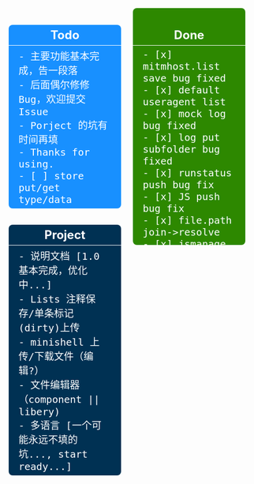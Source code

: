 <div style="display: flex;justify-content: space-around;align-items: flex-start;box-sizing: border-box;color: white;font-size: 20px;">
  <div style="width: 50%;margin: 0 12px;">
    <div style="background-color: #1890ff;list-style: none;border-radius: 8px;padding: 0;margin: 0;">
    <h3 style="font-size: 24px;text-align: center;border-bottom: 1px solid;color: white;padding: 6px;margin-bottom: 0;">Todo</h3>
    <pre style="white-space: pre-line;word-break: break-word;margin: 0;padding: 6px 1em;text-align: left;">
      - 主要功能基本完成，告一段落
      - 后面偶尔修修 Bug，欢迎提交 Issue
      - Porject 的坑有时间再填
      - Thanks for using.
      - [ ] store put/get type/data
    </pre>
    </div>
    <div style="background-color: #003153;margin-top: 12px;border-radius: 8px;">
    <h3 style="font-size: 24px;text-align: center;border-bottom: 1px solid;color: white;padding: 6px;margin-bottom: 0;">Project</h3>
    <pre style="margin-bottom: 0;white-space: pre-line;word-break: break-word;margin: 0;padding: 6px 1em;text-align: left;">
      - 说明文档 [1.0 基本完成，优化中...]
      - Lists 注释保存/单条标记(dirty)上传
      - minishell 上传/下载文件（编辑?）
      - 文件编辑器（component || libery)
      - 多语言 [一个可能永远不填的坑..., start ready...]
    </pre>
    </div>
  </div>
  <div style="width: 50%;background-color: #2d8800;border-radius: 8px;margin: 0 12px; max-height: 480px; overflow: hidden auto;">
    <h3 style="font-size: 24px;text-align: center;border-bottom: 1px solid;color: white;padding: 6px;margin-bottom: 0;">Done</h3>
    <pre style="margin-bottom: 0;white-space: pre-line;word-break: break-word;margin: 0;padding: 6px 1em;text-align: left;">
      - [x] mitmhost.list save bug fixed
      - [x] default useragent list
      - [x] mock log bug fixed
      - [x] log put subfolder bug fixed
      - [x] runstatus push bug fix
      - [x] JS push bug fix
      - [x] file.path join->resolve
      - [x] jsmanage searsh/filter js
      - [x] example exec 多语言(python/sh).js
      - [x] runJS return promise
      - [x] ctrl+s save js
      - [x] task runjs -e env
      - [x] exec -e env -c cwd
      - [X] (P)script, (sub)folder->JSFile/Shell(.js/.sh)
      - [x] 自签证书附加 p12 格式
      - [x] webhook remote JS forece downloads(rename)
      - [x] script 子目录保存获取
      - [x] docs Advanced.md
      - [x] webUI cookie/jsmanage 优化
      - [x] minishell >/space/prevent 问题
      - [x] docs webhook
      - [x] 定时任务 exec file.sh
      - [x] rename runjs to script
      - [x] minishell dispatch logic
      - [x] js notify to ifttt
      - [x] mock move to jsmanage
      - [x] docs js/webhook 填坑
      - [x] webhook put/post
      - [x] runJSFile remove fs/path
      - [x] utils/file.js jsfile.get/put
      - [x] wbtask list.get/put/post
      - [x] feed homepage set
      - [x] JSTEST 0/false bug fix
      - [x] webUI minishell/message 优化
      - [x] 引入 cheerio, 增强 JS 对 html 的处理
      - [x] config save bug fix
      - [x] setting eAxios timeout/proxy/usagent
      - [x] utils list.get/put
      - [x] webUI message 优化/bug fix
      - [X] (P)去 antd vue
      - [x] a-icon component
      - [x] $message 替换
      - [x] log component
      - [x] eAxios proxy 设置
      - [x] remove a-layout
      - [x] a-icon 合并
      - [x] 任务日志 清空 button
      - [x] myAxios 优化
      - [ ] [cancelled]anyproxy 替换，使用其他库或原生代码，增强可定制性
      - [x] mock request 通过内部 proxy
      - [x] config 单独 js/合并
      - [x] axios 封装 0.1
      - [x] mock to JS
      - [x] request 模拟 mock 1.0
      - [x] $HOLD request reject(直接返回)
      - [x] webhook taskinfo 调整
      - [x] webUI remove antd menu
      - [X] (P)自签证书自定义生成 1.0
      - [ ] (cancelled)JS 管理定时任务 $task.add/start/stop
      - [x] task run log
      - [x] filter list 添加 IP-CIDR
      - [ ] (cancelled)mongoDB 或者 其他 nosql 数据保存
      - [X] (P)TGbot 日志删除 远程JS 任务列表
      - [x] minishell onmessage
      - [x] logger 优化
      - [x] web UI 优化
      - [x] RUNJS 相关设置
      - [x] JS 运行优化
      - [x] tg bot status
      - [x] 取消多规则匹配
      - [x] 远程 JS
      - [x] $hold 添加 header(转文本编辑)
      - [x] hold_label 调整
      - [x] $HOLD overflow/header delete/url
      - [X] (P) $HOLD. hold返回结果到前端页面进行编辑
      - [x] tg bot 日志查看
      - [x] $hold timeout/req
      - [x] default list 添加 hold
      - [x] $hold web ui/title
      - [X] (P)内存使用优化 [progressing..., done.了吧..]
      - [x] wbstore 统一
      - [x] axios header 默认 user-agent
      - [x] $hold 初测试
      - [x] cfilter 优化
      - [x] 任务列表 运行/总数
      - [x] context req 优化
      - [x] webhook start/stop task
      - [x] webhook task info
      - [x] logs permission denied fix
      - [x] package 精简
      - [x] textarea 网线
      - [x] uploadjs 优化
      - [x] webhook deletelogs/get status
      - [x] mitm 开启/关闭 全部
      - [x] webrunjs to webhook
      - [x] setting homepage
      - [x] websocket 断开 status 显示
      - [x] JS 文件列表刷新
      - [x] require './xxx'
      - [x] 停止任务 出错 fixed
      - [x] 初始 lists/jsfile 添加
      - [x] overview jsrunstatus
      - [x] $request/$response 测试运行 错误提醒
      - [x] exec 编码 fix
      - [x] cat/type regex
      - [x] recver ready 调整
      - [x] setTimeout/setInterval context
      - [x] exec cross platform 简单命令转化
      - [x] exec 取消 iconv 编码转换
      - [x] minishell cd command 问题
      - [x] websocket 单独端口取消
      - [x] websocket recver readystatus
      - [x] websocket reconncet ready 重载
      - [x] minishell history
      - [x] shell cd
      - [x] websocket clientID(euid)
      - [X] (P)mini shell 1.0
      - [ ] lists 订阅（订个锤子，用 JS 和定时任务代替）
      - [x] exec cwd
      - [x] recver muti
      - [x] config_port 整理
      - [x] runstatus 修复
      - [x] 订阅更新 单个添加
      - [x] JSLISTS push 重复的问题
      - [x] 说明文档前 备注更新日期和版本
      - [x] logger 日志调整取消
      - [x] logger 全局日志调整分离
      - [x] exec stream 同步/片断 输出
      - [x] exec to ondata
      - [x] contextBase class 化
      - [x] feed.ifttt
      - [x] store delete
      - [x] overview logs/feed
      - [x] 服务器端 websocket 优化(setInterval)
      - [x] webUI collapse/logo
      - [x] context __dirname
      - [x] webws 终极优化
      - [x] setting.vue feed 优化
      - [x] task.md(exec)
      - [x] webws connecting 细节优化
      - [x] webrecv 优化 基本完成
      - [x] context @exec
      - [x] reconnect 逻辑优化
      - [x] exec task cb
      - [x] js.md 说明文档(@exec/@feed 等)
      - [x] feed 不更新问题
      - [x] // @require  nodejs module 0.1
      - [x] web websocket 分离
      - [x] websocket 重连后 message 续传
      - [x] 任务 exec 类型
      - [X] (P)overview 显示 precess 内存使用
      - [x] websocket 自动重连
      - [x] websocket 延时加载问题
      - [x] initdata 整理
      - [x] 远程 runjs token 设置
      - [X] (P)代码规范化（尽量） [done?, progressing...]
      - [x] 网页添加 docs 链接
      - [x] js 远程运行/token  :/runjs?token=2223sdd&fn=test.js
      - [x] task time 默认值自动调整
      - [x] web #tag 直达
      - [x] 任务初始化 ifttt 不通知的问题
      - [x] webmodule.js 拆分
      - [x] 代码规范化初步（尽力了）
      - [x] vue websocket 移动到最上层
      - [x] 清除 logs 部分/全部
      - [x] webmodules task 移动到 task
      - [x] websocket 断连问题
      - [x] random repeat
      - [x] 定时任务 时间合理检测
      - [x] mitm host 子域名通配符（*）
      - [x] JS context 添加 feed 通知 $feed
      - [x] feed 一定时间内（1 min）合并通知
      - [x] 自动启用 rootCA 证书
      - [x] JS context 分离为 module
      - [x] task stat
      - [x] mitm *
      - [x] 任务 运行 log 返回
      - [x] 客户端 websocket
      - [x] logger 添加 cb(websocket)
      - [x] list 更改 重载
      - [x] logger level 统一管理
      - [x] antd 精简
      - [x] vue 分拆重构
      - [x] web UI
      - [x] config 配置对象
      - [x] mitmhost.list
      - [x] schedule repeat 无数次
      - [x] 任务执行不影响原始任务数据
      - [x] utils 内容整理
      - [x] schedule 任务多元化
      - [x] clog 前缀自定义，多参数输入  .header
      - [x] clog 级别控制 .debug, .info, .error
      - [x] logger 库初级
      - [x] runJSFile Post/Get cb 处理
      - [x] axios callback/response 处理
      - [x] surger/qx $request/$response 兼容
      - [x] 单个域名 对应 user-agent
      - [x] rootCA 清空
      - [x] js 编写 默认模板
      - [x] filter.list 编辑
      - [x] help 页面（延迟加载）
      - [x] 设置页面 help
      - [x] 保存规则下移
      - [x] rule.list 编辑
      - [x] 保存规则去空，去无对应 js
      - [x] js 手动编写
      - [x] js 内容查看管理
      - [x] filter.list 生成
      - [x] js 删除
      - [x] menu lists （小图标）（请求信息查看/保存列表/。。。）
      - [x] rule.list 订阅（更新hook)(rewrite)
      - [x] js 远程下载
      - [x] 根证书只同步，不上传
      - [x] js 文件上传
      - [x] 同步证书/清空历史已签发证书
    </pre>
  </div>
</div>